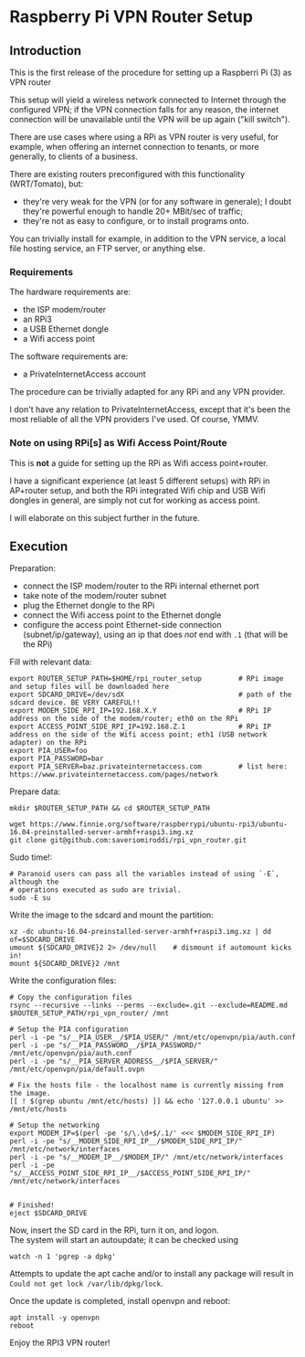 # Raspberry Pi VPN Router Setup

## Introduction

This is the first release of the procedure for setting up a Raspberri Pi (3) as VPN router

This setup will yield a wireless network connected to Internet through the configured VPN; if the VPN connection falls for any reason, the internet connection will be unavailable until the VPN will be up again ("kill switch").

There are use cases where using a RPi as VPN router is very useful, for example, when offering an internet connection to tenants, or more generally, to clients of a business.

There are existing routers preconfigured with this functionality (WRT/Tomato), but:

- they're very weak for the VPN (or for any software in generale); I doubt they're powerful enough to handle 20+ MBit/sec of traffic;
- they're not as easy to configure, or to install programs onto.

You can trivially install for example, in addition to the VPN service, a local file hosting service, an FTP server, or anything else.

### Requirements

The hardware requirements are:

- the ISP modem/router
- an RPi3
- a USB Ethernet dongle
- a Wifi access point

The software requirements are:

- a PrivateInternetAccess account

The procedure can be trivially adapted for any RPi and any VPN provider.

I don't have any relation to PrivateInternetAccess, except that it's been the most reliable of all the VPN providers I've used. Of course, YMMV.

### Note on using RPi[s] as Wifi Access Point/Route

This is **not** a guide for setting up the RPi as Wifi access point+router.

I have a significant experience (at least 5 different setups) with RPi in AP+router setup, and both the RPi integrated Wifi chip and USB Wifi dongles in general, are simply not cut for working as access point.

I will elaborate on this subject further in the future.

## Execution

Preparation:

- connect the ISP modem/router to the RPi internal ethernet port
- take note of the modem/router subnet
- plug the Ethernet dongle to the RPi
- connect the Wifi access point to the Ethernet dongle
- configure the access point Ethernet-side connection (subnet/ip/gateway), using an ip that does *not* end with `.1` (that will be the RPi)

Fill with relevant data:

    export ROUTER_SETUP_PATH=$HOME/rpi_router_setup         # RPi image and setup files will be downloaded here
    export SDCARD_DRIVE=/dev/sdX                            # path of the sdcard device. BE VERY CAREFUL!!
    export MODEM_SIDE_RPI_IP=192.168.X.Y                    # RPi IP address on the side of the modem/router; eth0 on the RPi
    export ACCESS_POINT_SIDE_RPI_IP=192.168.Z.1             # RPi IP address on the side of the Wifi access point; eth1 (USB network adapter) on the RPi
    export PIA_USER=foo
    export PIA_PASSWORD=bar
    export PIA_SERVER=baz.privateinternetaccess.com         # list here: https://www.privateinternetaccess.com/pages/network

Prepare data:

    mkdir $ROUTER_SETUP_PATH && cd $ROUTER_SETUP_PATH
    
    wget https://www.finnie.org/software/raspberrypi/ubuntu-rpi3/ubuntu-16.04-preinstalled-server-armhf+raspi3.img.xz
    git clone git@github.com:saveriomiroddi/rpi_vpn_router.git

Sudo time!:

    # Paranoid users can pass all the variables instead of using `-E`, although the
    # operations executed as sudo are trivial.
    sudo -E su

Write the image to the sdcard and mount the partition:

    xz -dc ubuntu-16.04-preinstalled-server-armhf+raspi3.img.xz | dd of=$SDCARD_DRIVE
    umount ${SDCARD_DRIVE}2 2> /dev/null    # dismount if automount kicks in!
    mount ${SDCARD_DRIVE}2 /mnt

Write the configuration files:

    # Copy the configuration files
    rsync --recursive --links --perms --exclude=.git --exclude=README.md $ROUTER_SETUP_PATH/rpi_vpn_router/ /mnt
    
    # Setup the PIA configuration
    perl -i -pe "s/__PIA_USER__/$PIA_USER/" /mnt/etc/openvpn/pia/auth.conf
    perl -i -pe "s/__PIA_PASSWORD__/$PIA_PASSWORD/" /mnt/etc/openvpn/pia/auth.conf
    perl -i -pe "s/__PIA_SERVER_ADDRESS__/$PIA_SERVER/" /mnt/etc/openvpn/pia/default.ovpn
    
    # Fix the hosts file - the localhost name is currently missing from the image.
    [[ ! $(grep ubuntu /mnt/etc/hosts) ]] && echo '127.0.0.1 ubuntu' >> /mnt/etc/hosts
    
    # Setup the networking
    export MODEM_IP=$(perl -pe 's/\.\d+$/.1/' <<< $MODEM_SIDE_RPI_IP)
    perl -i -pe "s/__MODEM_SIDE_RPI_IP__/$MODEM_SIDE_RPI_IP/" /mnt/etc/network/interfaces
    perl -i -pe "s/__MODEM_IP__/$MODEM_IP/" /mnt/etc/network/interfaces
    perl -i -pe "s/__ACCESS_POINT_SIDE_RPI_IP__/$ACCESS_POINT_SIDE_RPI_IP/" /mnt/etc/network/interfaces
    

    # Finished!
    eject $SDCARD_DRIVE

Now, insert the SD card in the RPi, turn it on, and logon.  
The system will start an autoupdate; it can be checked using

    watch -n 1 'pgrep -a dpkg'

Attempts to update the apt cache and/or to install any package will result in `Could not get lock /var/lib/dpkg/lock`.

Once the update is completed, install openvpn and reboot:

    apt install -y openvpn
    reboot

Enjoy the RPI3 VPN router!
